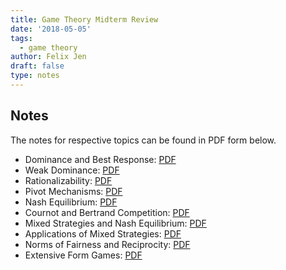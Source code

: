 ```yaml
---
title: Game Theory Midterm Review
date: '2018-05-05'
tags:
  - game theory
author: Felix Jen
draft: false
type: notes
---
```


## Notes

The notes for respective topics can be found in PDF form below.

* Dominance and Best Response: [PDF](/files/notes/dominance-and-best-response.pdf)
* Weak Dominance: [PDF](/files/notes/weak-dominance.pdf)
* Rationalizability: [PDF](/files/notes/rationalizability.pdf)
* Pivot Mechanisms: [PDF](/files/notes/pivot-mechanisms.pdf)
* Nash Equilibrium: [PDF](/files/notes/nash-equilibrium.pdf)
* Cournot and Bertrand Competition: [PDF](/files/notes/cournot-and-bertrand-competition.pdf)
* Mixed Strategies and Nash Equilibrium: [PDF](/files/notes/mixed-strategies-and-nash-equilibrium.pdf)
* Applications of Mixed Strategies: [PDF](/files/notes/applications-of-mixed-strategies.pdf)
* Norms of Fairness and Reciprocity: [PDF](/files/notes/norms-of-fairness-and-reciprocity.pdf)
* Extensive Form Games: [PDF](/files/notes/extensive-form-games.pdf)